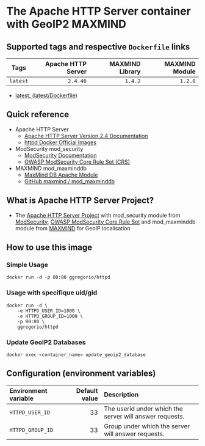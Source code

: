 # The Apache HTTP Server container with GeoIP2 MAXMIND

## Supported tags and respective `Dockerfile` links

| Tags     | Apache HTTP Server | MAXMIND Library | MAXMIND Module |
|:--------:|-------------------:|----------------:|---------------:|
| `latest` | `2.4.46`           |  `1.4.2`        | `1.2.0`        |


* [latest, (latest/Dockerfile)](https://github.com/GeorgioLPB/docker-httpd/blob/master/Dockerfile)

## Quick reference

* Apache HTTP Server
  * [Apache HTTP Server Version 2.4 Documentation](http://httpd.apache.org/docs/2.4/)
  * [httpd Docker Official Images](https://hub.docker.com/_/httpd)
* ModSecurity mod_security
  * [ModSecurity Documentation](http://modsecurity.org/documentation.html)
  * [OWASP ModSecurity Core Rule Set (CRS)](https://github.com/SpiderLabs/owasp-modsecurity-crs)
* MAXMIND mod_maxminddb
  * [MaxMind DB Apache Module](http://maxmind.github.io/mod_maxminddb/)
  * [GitHub maxmind / mod_maxminddb](https://github.com/maxmind/mod_maxminddb)

## What is Apache HTTP Server Project?

* The [Apache HTTP Server Project](http://httpd.apache.org/) with mod_security module from [ModSecurity](http://modsecurity.org/), [OWASP ModSecurity Core Rule Set](https://github.com/SpiderLabs/owasp-modsecurity-crs) and mod_maxminddb module from [MAXMIND](https://www.maxmind.com/) for GeoIP localisation

## How to use this image

### Simple Usage

	docker run -d -p 80:80 ggregorio/httpd

### Usage with specifique uid/gid

```
docker run -d \
	-e HTTPD_USER_ID=1000 \
	-e HTTPD_GROUP_ID=1000 \
	-p 80:80 \
	ggregorio/httpd
```

### Update GeoIP2 Databases

	docker exec <container_name> update_geoip2_database

## Configuration (environment variables)

| Environment variable | Default value | Description                                             |
| :------------------- | ------------: | :------------------------------------------------------ |
| `HTTPD_USER_ID`      | 33            | The userid under which the server will answer requests. |
| `HTTPD_GROUP_ID`     | 33            | Group under which the server will answer requests.      |
